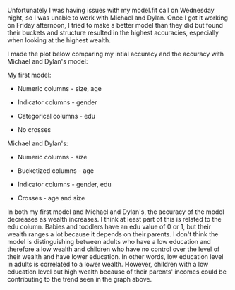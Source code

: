Unfortunately I was having issues with my model.fit call on Wednesday night, so I was unable to work with Michael and Dylan. Once I got it working on Friday afternoon, I tried to make a better model than they did but found their buckets and structure resulted in the highest accuracies, especially when looking at the highest wealth.

I made the plot below comparing my intial accuracy and the accuracy with Michael and Dylan's model:


My first model:

- Numeric columns - size, age

- Indicator columns - gender

- Categorical columns - edu

- No crosses



Michael and Dylan's:

- Numeric columns - size

- Bucketized columns - age

- Indicator columns - gender, edu

- Crosses - age and size

In both my first model and Michael and Dylan's, the accuracy of the model decreases as wealth increases.
I think at least part of this is related to the edu column. Babies and toddlers have an edu value of 0 or 1, but their wealth ranges a lot because it depends on their parents.
I don't think the model is distinguishing between adults who have a low education and therefore a low wealth and children who have no control over the level of their wealth and have lower education. 
In other words, low education level in adults is correlated to a lower wealth. However, children with a low education level but high wealth because of their parents' incomes could be contributing to the trend seen in the graph above.

